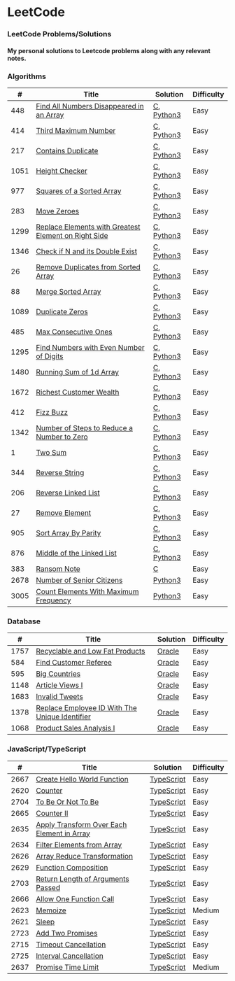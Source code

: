 
LeetCode
========

### LeetCode Problems/Solutions
#### My personal solutions to Leetcode problems along with any relevant notes.

### Algorithms
| # | Title | Solution | Difficulty |
|---| ----- | -------- | ---------- |
|448|[Find All Numbers Disappeared in an Array](https://leetcode.com/problems/find-all-numbers-disappeared-in-an-array/description/) | [C](./algorithms/c/findAllNumbersDisappearedInAnArray.c), [Python3](./algorithms/python3/findAllNumbersDisappearedInAnArray.py)|Easy|
|414|[Third Maximum Number](https://leetcode.com/problems/third-maximum-number/description/) | [C](./algorithms/c/thirdMaximumNumber.c), [Python3](./algorithms/python3/thirdMaximumNumber.py)|Easy|
|217|[Contains Duplicate](https://leetcode.com/problems/contains-duplicate/description/) | [C](./algorithms/c/containsDuplicate.c), [Python3](./algorithms/python3/containsDuplicate.py)|Easy|
|1051|[Height Checker](https://leetcode.com/problems/height-checker/description/) | [C](./algorithms/c/heightChecker.c), [Python3](./algorithms/python3/heightChecker.py)|Easy|
|977|[Squares of a Sorted Array](https://leetcode.com/problems/squares-of-a-sorted-array/description/) | [C](./algorithms/c/squaresOfASortedArray.c), [Python3](./algorithms/python3/squaresOfASortedArray.py)|Easy|
|283|[Move Zeroes](https://leetcode.com/problems/move-zeroes/description/) | [C](./algorithms/c/moveZeroes.c), [Python3](./algorithms/python3/moveZeroes.py)|Easy|
|1299|[Replace Elements with Greatest Element on Right Side](https://leetcode.com/problems/replace-elements-with-greatest-element-on-right-side/description/) | [C](./algorithms/c/replaceElementsWithGreatestElementOnRightSide.c), [Python3](./algorithms/python3/replaceElementsWithGreatestElementOnRightSide.py)|Easy|
|1346|[Check if N and its Double Exist](https://leetcode.com/problems/check-if-n-and-its-double-exist/description/) | [C](./algorithms/c/checkIfNAndItsDoubleExist.c), [Python3](./algorithms/python3/checkIfNAndItsDoubleExist.py)|Easy|
|26|[Remove Duplicates from Sorted Array](https://leetcode.com/problems/remove-duplicates-from-sorted-array/description/) | [C](./algorithms/c/removeDuplicatesFromSortedArray.c), [Python3](./algorithms/python3/removeDuplicatesFromSortedArray.py)|Easy|
|88|[Merge Sorted Array](https://leetcode.com/problems/merge-sorted-array/description/) | [C](./algorithms/c/mergeSortedArray.c), [Python3](./algorithms/python3/mergeSortedArray.py)|Easy|
|1089|[Duplicate Zeros](https://leetcode.com/problems/duplicate-zeros/description/) | [C](./algorithms/c/duplicateZeros.c), [Python3](./algorithms/python3/duplicateZeros.py)|Easy|
|485|[Max Consecutive Ones](https://leetcode.com/problems/max-consecutive-ones/description/) | [C](./algorithms/c/maxConsecutiveOnes.c), [Python3](./algorithms/python3/maxConsecutiveOnes.py)|Easy|
|1295|[Find Numbers with Even Number of Digits](https://leetcode.com/problems/find-numbers-with-even-number-of-digits/description/) | [C](./algorithms/c/findNumbersWithEvenNumberOfDigits.c), [Python3](./algorithms/python3/findNumbersWithEvenNumberOfDigits.py)|Easy|
|1480|[Running Sum of 1d Array](https://leetcode.com/problems/running-sum-of-1d-array/description/) | [C](./algorithms/c/runningSumOf1DArray.c), [Python3](./algorithms/python3/runningSumOf1DArray.py)|Easy|
|1672|[Richest Customer Wealth](https://leetcode.com/problems/richest-customer-wealth/description/) | [C](./algorithms/c/richestCustomerWealth.c), [Python3](./algorithms/python3/richestCustomerWealth.py)|Easy|
|412|[Fizz Buzz](https://leetcode.com/problems/fizz-buzz/description/) | [C](./algorithms/c/fizzBuzz.c), [Python3](./algorithms/python3/fizzBuzz.py)|Easy|
|1342|[Number of Steps to Reduce a Number to Zero](https://leetcode.com/problems/number-of-steps-to-reduce-a-number-to-zero/description/) | [C](./algorithms/c/numberOfStepsToReduceANumberToZero.c), [Python3](./algorithms/python3/numberOfStepsToReduceANumberToZero.py)|Easy|
|1|[Two Sum](https://leetcode.com/problems/two-sum/description/) | [C](./algorithms/c/twoSum.c), [Python3](./algorithms/python3/twoSum.py)|Easy|
|344|[Reverse String](https://leetcode.com/problems/reverse-string/description/) | [C](./algorithms/c/reverseString.c), [Python3](./algorithms/python3/reverseString.py)|Easy|
|206|[Reverse Linked List](https://leetcode.com/problems/reverse-linked-list/description/) | [C](./algorithms/c/reverseLinkedList.c), [Python3](./algorithms/python3/reverseLinkedList.py)|Easy|
|27|[Remove Element](https://leetcode.com/problems/remove-element/description/) | [C](./algorithms/c/removeElement.c), [Python3](./algorithms/python3/removeElement.py)|Easy|
|905|[Sort Array By Parity](https://leetcode.com/problems/sort-array-by-parity/description/) | [C](./algorithms/c/sortArrayByParity.c), [Python3](./algorithms/python3/sortArrayByParity.py)|Easy|
|876|[Middle of the Linked List](https://leetcode.com/problems/middle-of-the-linked-list/description/) | [C](./algorithms/c/middleOfTheLinkedList.c), [Python3](./algorithms/python3/middleOfTheLinkedList.py)|Easy|
|383|[Ransom Note](https://leetcode.com/problems/ransom-note/description/) | [C](./algorithms/c/ransomNote.c)|Easy|
|2678|[Number of Senior Citizens](https://leetcode.com/problems/number-of-senior-citizens/description/) | [Python3](./algorithms/python3/numberOfSeniorCitizens.py)|Easy|
|3005|[Count Elements With Maximum Frequency](https://leetcode.com/problems/count-elements-with-maximum-frequency/description/) | [Python3](./algorithms/python3/countElementsWithMaximumFrequency.py)|Easy|

### Database
| # | Title | Solution | Difficulty |
|---| ----- | -------- | ---------- |
|1757|[Recyclable and Low Fat Products](https://leetcode.com/problems/recyclable-and-low-fat-products/description/) | [Oracle](./database/oracle/recyclableAndLowFatProducts.sql)|Easy|
|584|[Find Customer Referee](https://leetcode.com/problems/find-customer-referee/description/) | [Oracle](./database/oracle/findCustomerReferee.sql)|Easy|
|595|[Big Countries](https://leetcode.com/problems/big-countries/description/) | [Oracle](./database/oracle/bigCountries.sql)|Easy|
|1148|[Article Views I](https://leetcode.com/problems/article-views-i/description/) | [Oracle](./database/oracle/articleViewsI.sql)|Easy|
|1683|[Invalid Tweets](https://leetcode.com/problems/invalid-tweets/description/) | [Oracle](./database/oracle/invalidTweets.sql)|Easy|
|1378|[Replace Employee ID With The Unique Identifier](https://leetcode.com/problems/replace-employee-id-with-the-unique-identifier/description/) | [Oracle](./database/oracle/replaceEmployeeIDWithTheUniqueIdentifier.sql)|Easy|
|1068|[Product Sales Analysis I](https://leetcode.com/problems/product-sales-analysis-i/description/) | [Oracle](./database/oracle/productSalesAnalysisI.sql)|Easy|

### JavaScript/TypeScript
| # | Title | Solution | Difficulty |
|---| ----- | -------- | ---------- |
|2667|[Create Hello World Function](https://leetcode.com/problems/create-hello-world-function/description/) | [TypeScript](./javascript/createHelloWorldFunction.ts)|Easy|
|2620|[Counter](https://leetcode.com/problems/counter/description/) | [TypeScript](./javascript/counter.ts)|Easy|
|2704|[To Be Or Not To Be](https://leetcode.com/problems/to-be-or-not-to-be/description/) | [TypeScript](./javascript/toBeOrNotToBe.ts)|Easy|
|2665|[Counter II](https://leetcode.com/problems/counter-ii/description/) | [TypeScript](./javascript/counterII.ts)|Easy|
|2635|[Apply Transform Over Each Element in Array](https://leetcode.com/problems/apply-transform-over-each-element-in-array/description/) | [TypeScript](./javascript/applyTransformOverEachElementInArray.ts)|Easy|
|2634|[Filter Elements from Array](https://leetcode.com/problems/filter-elements-from-array/description/) | [TypeScript](./javascript/filterElementsFromArray.ts)|Easy|
|2626|[Array Reduce Transformation](https://leetcode.com/problems/array-reduce-transformation/description/) | [TypeScript](./javascript/arrayReduceTransformation.ts)|Easy|
|2629|[Function Composition](https://leetcode.com/problems/function-composition/description/) | [TypeScript](./javascript/functionComposition.ts)|Easy|
|2703|[Return Length of Arguments Passed](https://leetcode.com/problems/return-length-of-arguments-passed/description/) | [TypeScript](./javascript/returnLengthOfArgumentsPassed.ts)|Easy|
|2666|[Allow One Function Call](https://leetcode.com/problems/allow-one-function-call/description/) | [TypeScript](./javascript/allowOneFunctionCall.ts)|Easy|
|2623|[Memoize](https://leetcode.com/problems/memoize/description/) | [TypeScript](./javascript/memoize.ts)|Medium|
|2621|[Sleep](https://leetcode.com/problems/sleep/description/) | [TypeScript](./javascript/sleep.ts)|Easy|
|2723|[Add Two Promises](https://leetcode.com/problems/add-two-promises/description/) | [TypeScript](./javascript/addTwoPromises.ts)|Easy|
|2715|[Timeout Cancellation](https://leetcode.com/problems/timeout-cancellation/description/) | [TypeScript](./javascript/timeoutCancellation.ts)|Easy|
|2725|[Interval Cancellation](https://leetcode.com/problems/interval-cancellation/description/) | [TypeScript](./javascript/intervalCancellation.ts)|Easy|
|2637|[Promise Time Limit](https://leetcode.com/problems/promise-time-limit/description/) | [TypeScript](./javascript/promiseTimeLimit.ts)|Medium|
